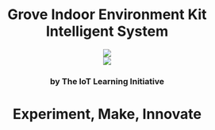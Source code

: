 <h1><center>Grove Indoor Environment Kit Intelligent System</center></h1>

<center><img src="http://www.seeedstudio.com/wiki/images/0/03/Grove_Indoor_Environment_Kit_for_Edison_with_case.JPG"></center>

<center><img src="http://www.ti.com/lsds/media/images/wireless_connectivity/50BillionThings.png"></center>

<h3><center>by The IoT Learning Initiative</center></h3>

<center><h1><b>Experiment, Make, Innovate</b></h1></center>
